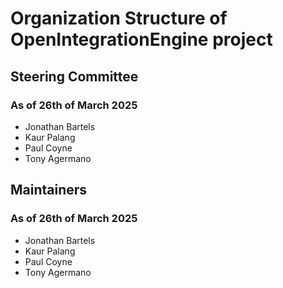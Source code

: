 # Organization Structure of OpenIntegrationEngine project

## Steering Committee

### As of 26th of March 2025

- Jonathan Bartels
- Kaur Palang
- Paul Coyne
- Tony Agermano

## Maintainers

### As of 26th of March 2025

- Jonathan Bartels
- Kaur Palang
- Paul Coyne
- Tony Agermano
